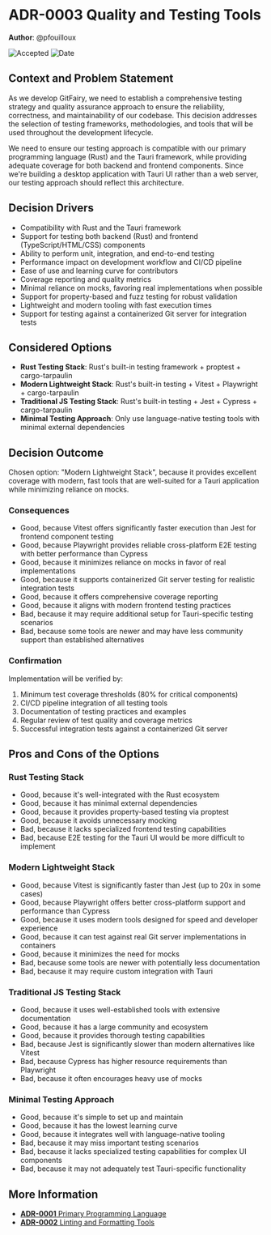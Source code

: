 # **ADR-0003** Quality and Testing Tools

**Author**: @pfouilloux

![Accepted](https://img.shields.io/badge/status-accepted-success) ![Date](https://img.shields.io/badge/Date-15_Feb_2025-lightblue)

## Context and Problem Statement

As we develop GitFairy, we need to establish a comprehensive testing strategy and quality assurance approach to ensure the reliability, correctness, and maintainability of our codebase. This decision addresses the selection of testing frameworks, methodologies, and tools that will be used throughout the development lifecycle.

We need to ensure our testing approach is compatible with our primary programming language (Rust) and the Tauri framework, while providing adequate coverage for both backend and frontend components. Since we're building a desktop application with Tauri UI rather than a web server, our testing approach should reflect this architecture.

## Decision Drivers

* Compatibility with Rust and the Tauri framework
* Support for testing both backend (Rust) and frontend (TypeScript/HTML/CSS) components
* Ability to perform unit, integration, and end-to-end testing
* Performance impact on development workflow and CI/CD pipeline
* Ease of use and learning curve for contributors
* Coverage reporting and quality metrics
* Minimal reliance on mocks, favoring real implementations when possible
* Support for property-based and fuzz testing for robust validation
* Lightweight and modern tooling with fast execution times
* Support for testing against a containerized Git server for integration tests

## Considered Options

* **Rust Testing Stack**: Rust's built-in testing framework + proptest + cargo-tarpaulin
* **Modern Lightweight Stack**: Rust's built-in testing + Vitest + Playwright + cargo-tarpaulin
* **Traditional JS Testing Stack**: Rust's built-in testing + Jest + Cypress + cargo-tarpaulin
* **Minimal Testing Approach**: Only use language-native testing tools with minimal external dependencies

## Decision Outcome

Chosen option: "Modern Lightweight Stack", because it provides excellent coverage with modern, fast tools that are well-suited for a Tauri application while minimizing reliance on mocks.

### Consequences

* Good, because Vitest offers significantly faster execution than Jest for frontend component testing
* Good, because Playwright provides reliable cross-platform E2E testing with better performance than Cypress
* Good, because it minimizes reliance on mocks in favor of real implementations
* Good, because it supports containerized Git server testing for realistic integration tests
* Good, because it offers comprehensive coverage reporting
* Good, because it aligns with modern frontend testing practices
* Bad, because it may require additional setup for Tauri-specific testing scenarios
* Bad, because some tools are newer and may have less community support than established alternatives

### Confirmation

Implementation will be verified by:

1. Minimum test coverage thresholds (80% for critical components)
2. CI/CD pipeline integration of all testing tools
3. Documentation of testing practices and examples
4. Regular review of test quality and coverage metrics
5. Successful integration tests against a containerized Git server

## Pros and Cons of the Options

### Rust Testing Stack

* Good, because it's well-integrated with the Rust ecosystem
* Good, because it has minimal external dependencies
* Good, because it provides property-based testing via proptest
* Good, because it avoids unnecessary mocking
* Bad, because it lacks specialized frontend testing capabilities
* Bad, because E2E testing for the Tauri UI would be more difficult to implement

### Modern Lightweight Stack

* Good, because Vitest is significantly faster than Jest (up to 20x in some cases)
* Good, because Playwright offers better cross-platform support and performance than Cypress
* Good, because it uses modern tools designed for speed and developer experience
* Good, because it can test against real Git server implementations in containers
* Good, because it minimizes the need for mocks
* Bad, because some tools are newer with potentially less documentation
* Bad, because it may require custom integration with Tauri

### Traditional JS Testing Stack

* Good, because it uses well-established tools with extensive documentation
* Good, because it has a large community and ecosystem
* Good, because it provides thorough testing capabilities
* Bad, because Jest is significantly slower than modern alternatives like Vitest
* Bad, because Cypress has higher resource requirements than Playwright
* Bad, because it often encourages heavy use of mocks

### Minimal Testing Approach

* Good, because it's simple to set up and maintain
* Good, because it has the lowest learning curve
* Good, because it integrates well with language-native tooling
* Bad, because it may miss important testing scenarios
* Bad, because it lacks specialized testing capabilities for complex UI components
* Bad, because it may not adequately test Tauri-specific functionality

## More Information

* [**ADR-0001** Primary Programming Language](adr-0001-primary-programming-language.md)
* [**ADR-0002** Linting and Formatting Tools](adr-0002-linting-and-formatting-tools.md)
